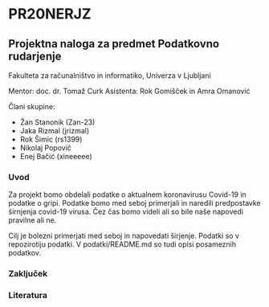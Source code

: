 # PR20NERJZ
## Projektna naloga za predmet Podatkovno rudarjenje
Fakulteta za računalništvo in informatiko, Univerza v Ljubljani

Mentor: doc. dr. Tomaž Curk 
Asistenta: Rok Gomišček in Amra Omanović 

Člani skupine:
- Žan Stanonik (Zan-23)
- Jaka Rizmal (jrizmal)
- Rok Šimic (rs1399)
- Nikolaj Popovič 
- Enej Bačić (xineeeee)

### Uvod

Za projekt bomo obdelali podatke o aktualnem koronavirusu Covid-19 in podatke o gripi. Podatke bomo med seboj primerjali in naredili predpostavke širnjenja covid-19 virusa. Čez čas bomo videli ali so bile naše napovedi pravilne ali ne. 

Cilj je bolezni primerjati med seboj in napovedati širjenje. Podatki so v repozirotiju podatki. V podatki/README.md so tudi opisi posameznih podatkov. 

### Zaključek

### Literatura
